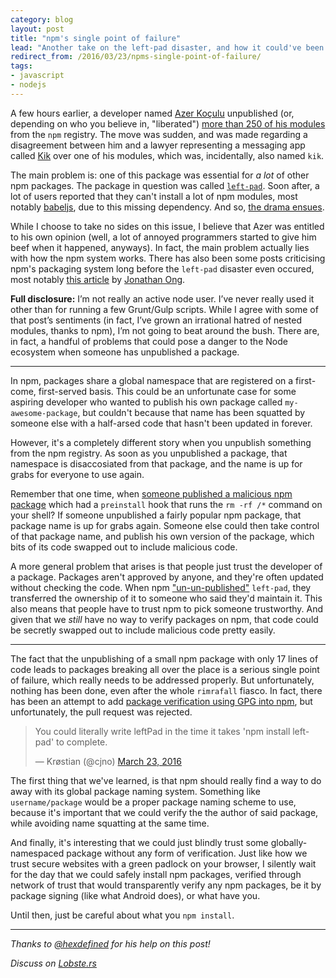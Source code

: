 ```yaml
---
category: blog
layout: post
title: "npm's single point of failure"
lead: "Another take on the left-pad disaster, and how it could've been avoided."
redirect_from: /2016/03/23/npms-single-point-of-failure/
tags:
- javascript
- nodejs
---
```


A few hours earlier, a developer named [Azer Koçulu](https://twitter.com/azerbike) unpublished (or, depending on who you believe in, "liberated") [more than 250 of his modules](https://medium.com/@azerbike/i-ve-just-liberated-my-modules-9045c06be67c) from the `npm` registry. The move was sudden, and was made regarding a disagreement between him and a lawyer representing a messaging app called [Kik](http://www.kik.com/) over one of his modules, which was, incidentally, also named `kik`.

The main problem is: one of this package was essential for *a lot* of other npm packages. The package in question was called [`left-pad`](https://github.com/azer/left-pad). Soon after, a lot of users reported that they can't install a lot of npm modules, most notably [babeljs](https://www.npmjs.com/package/babel), due to this missing dependency. And so, [the drama ensues](https://github.com/azer/left-pad/issues/4).

While I choose to take no sides on this issue, I believe that Azer was entitled to his own opinion (well, a lot of annoyed programmers started to give him beef when it happened, anyways). In fact, the main problem actually lies with how the npm system works. There has also been some posts criticising npm's packaging system long before the `left-pad` disaster even occured, most notably [this article](http://www.jongleberry.com/why-i-hate-npm.html) by [Jonathan Ong](https://twitter.com/jongleberry).

**Full disclosure:** I’m not really an active node user. I’ve never really used it other than for running a few Grunt/Gulp scripts. While I agree with some of that post’s sentiments (in fact, I’ve grown an irrational hatred of nested modules, thanks to npm), I’m not going to beat around the bush. There are, in fact, a handful of problems that could pose a danger to the Node ecosystem when someone has unpublished a package.

---

In npm, packages share a global namespace that are registered on a first-come, first-served basis. This could be an unfortunate case for some aspiring developer who wanted to publish his own package called `my-awesome-package`, but couldn't because that name has been squatted by someone else with a half-arsed code that hasn't been updated in forever.

However, it's a completely different story when you unpublish something from the npm registry. As soon as you unpublished a package, that namespace is disaccosiated from that package, and the name is up for grabs for everyone to use again.

Remember that one time, when [someone published a malicious npm package](https://blog.liftsecurity.io/2015/01/27/a-malicious-module-on-npm) which had a `preinstall` hook that runs the `rm -rf /*` command on your shell? If someone unpublished a fairly popular npm package, that package name is up for grabs again. Someone else could then take control of that package name, and publish his own version of the package, which bits of its code swapped out to include malicious code.

A more general problem that arises is that people just trust the developer of a package. Packages aren't approved by anyone, and they're often updated without checking the code. When npm ["un-un-published"](https://twitter.com/seldo/status/712414400808755200) `left-pad`, they transferred the ownership of it to someone who said they'd maintain it. This also means that people have to trust npm to pick someone trustworthy. And given that we *still* have no way to verify packages on npm, that code could be secretly swapped out to include malicious code pretty easily.

---

The fact that the unpublishing of a small npm package with only 17 lines of code leads to packages breaking all over the place is a serious single point of failure, which really needs to be addressed properly. But unfortunately, nothing has been done, even after the whole `rimrafall` fiasco. In fact, there has been an attempt to add [package verification using GPG into npm](https://github.com/npm/npm/pull/4016), but unfortunately, the pull request was rejected.

<blockquote class="twitter-tweet" data-lang="en"><p lang="en" dir="ltr">You could literally write leftPad in the time it takes &#39;npm install left-pad&#39; to complete.</p>&mdash; Krøstian (@cjno) <a href="https://twitter.com/cjno/status/712553941066711040">March 23, 2016</a></blockquote>

The first thing that we've learned, is that npm should really find a way to do away with its global package naming system. Something like `username/package` would be a proper package naming scheme to use, because it's important that we could verify the the author of said package, while avoiding name squatting at the same time.

And finally, it's interesting that we could just blindly trust some globally-namespaced package without any form of verification. Just like how we trust secure websites with a green padlock on your browser, I silently wait for the day that we could safely install npm packages, verified through network of trust that would transparently verify any npm packages, be it by package signing (like what Android does), or what have you.

Until then, just be careful about what you `npm install`.

---

*Thanks to [@hexdefined](https://twitter.com/hexdefined) for his help on this post!*

*Discuss on [Lobste.rs](https://lobste.rs/s/i5etp7/npm_s_single_point_of_failure)*
